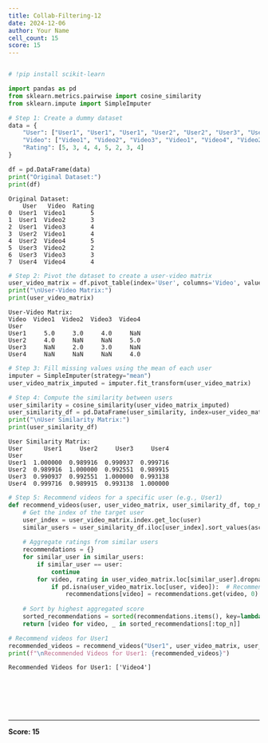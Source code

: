 ```yaml
---
title: Collab-Filtering-12
date: 2024-12-06
author: Your Name
cell_count: 15
score: 15
---
```


```python

```


```python
# !pip install scikit-learn
```


```python
import pandas as pd
from sklearn.metrics.pairwise import cosine_similarity
from sklearn.impute import SimpleImputer

# Step 1: Create a dummy dataset
data = {
    "User": ["User1", "User1", "User1", "User2", "User2", "User3", "User3", "User4"],
    "Video": ["Video1", "Video2", "Video3", "Video1", "Video4", "Video2", "Video3", "Video4"],
    "Rating": [5, 3, 4, 4, 5, 2, 3, 4]
}
```


```python
df = pd.DataFrame(data)
print("Original Dataset:")
print(df)

```

    Original Dataset:
        User   Video  Rating
    0  User1  Video1       5
    1  User1  Video2       3
    2  User1  Video3       4
    3  User2  Video1       4
    4  User2  Video4       5
    5  User3  Video2       2
    6  User3  Video3       3
    7  User4  Video4       4



```python
# Step 2: Pivot the dataset to create a user-video matrix
user_video_matrix = df.pivot_table(index='User', columns='Video', values='Rating')
print("\nUser-Video Matrix:")
print(user_video_matrix)
```

    
    User-Video Matrix:
    Video  Video1  Video2  Video3  Video4
    User                                 
    User1     5.0     3.0     4.0     NaN
    User2     4.0     NaN     NaN     5.0
    User3     NaN     2.0     3.0     NaN
    User4     NaN     NaN     NaN     4.0



```python
# Step 3: Fill missing values using the mean of each user
imputer = SimpleImputer(strategy="mean")
user_video_matrix_imputed = imputer.fit_transform(user_video_matrix)
```


```python
# Step 4: Compute the similarity between users
user_similarity = cosine_similarity(user_video_matrix_imputed)
user_similarity_df = pd.DataFrame(user_similarity, index=user_video_matrix.index, columns=user_video_matrix.index)
print("\nUser Similarity Matrix:")
print(user_similarity_df)
```

    
    User Similarity Matrix:
    User      User1     User2     User3     User4
    User                                         
    User1  1.000000  0.989916  0.990937  0.999716
    User2  0.989916  1.000000  0.992551  0.989915
    User3  0.990937  0.992551  1.000000  0.993138
    User4  0.999716  0.989915  0.993138  1.000000



```python
# Step 5: Recommend videos for a specific user (e.g., User1)
def recommend_videos(user, user_video_matrix, user_similarity_df, top_n=2):
    # Get the index of the target user
    user_index = user_video_matrix.index.get_loc(user)
    similar_users = user_similarity_df.iloc[user_index].sort_values(ascending=False).index
    
    # Aggregate ratings from similar users
    recommendations = {}
    for similar_user in similar_users:
        if similar_user == user:
            continue
        for video, rating in user_video_matrix.loc[similar_user].dropna().items():
            if pd.isna(user_video_matrix.loc[user, video]):  # Recommend only unseen videos
                recommendations[video] = recommendations.get(video, 0) + rating
    
    # Sort by highest aggregated score
    sorted_recommendations = sorted(recommendations.items(), key=lambda x: x[1], reverse=True)
    return [video for video, _ in sorted_recommendations[:top_n]]
```


```python
# Recommend videos for User1
recommended_videos = recommend_videos("User1", user_video_matrix, user_similarity_df)
print(f"\nRecommended Videos for User1: {recommended_videos}")
```

    
    Recommended Videos for User1: ['Video4']



```python

```


```python

```


```python

```


```python

```


```python

```


```python

```


---
**Score: 15**